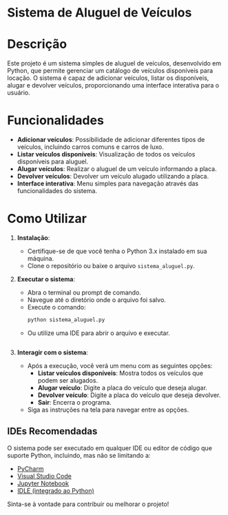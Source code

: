 # Sistema de Aluguel de Veículos

# Descrição
Este projeto é um sistema simples de aluguel de veículos, desenvolvido em Python, que permite gerenciar um catálogo de veículos disponíveis para locação. O sistema é capaz de adicionar veículos, listar os disponíveis, alugar e devolver veículos, proporcionando uma interface interativa para o usuário.

# Funcionalidades

- **Adicionar veículos**: Possibilidade de adicionar diferentes tipos de veículos, incluindo carros comuns e carros de luxo.
- **Listar veículos disponíveis**: Visualização de todos os veículos disponíveis para aluguel.
- **Alugar veículos**: Realizar o aluguel de um veículo informando a placa.
- **Devolver veículos**: Devolver um veículo alugado utilizando a placa.
- **Interface interativa**: Menu simples para navegação através das funcionalidades do sistema.

# Como Utilizar

1. **Instalação**:
   - Certifique-se de que você tenha o Python 3.x instalado em sua máquina.
   - Clone o repositório ou baixe o arquivo `sistema_aluguel.py`.

2. **Executar o sistema**:
   - Abra o terminal ou prompt de comando.
   - Navegue até o diretório onde o arquivo foi salvo.
   - Execute o comando:
     ```bash
     python sistema_aluguel.py
   - Ou utilize uma IDE para abrir o arquivo e executar.
     ```

3. **Interagir com o sistema**:
   - Após a execução, você verá um menu com as seguintes opções:
     - **Listar veículos disponíveis**: Mostra todos os veículos que podem ser alugados.
     - **Alugar veículo**: Digite a placa do veículo que deseja alugar.
     - **Devolver veículo**: Digite a placa do veículo que deseja devolver.
     - **Sair**: Encerra o programa.
   - Siga as instruções na tela para navegar entre as opções.

## IDEs Recomendadas

O sistema pode ser executado em qualquer IDE ou editor de código que suporte Python, incluindo, mas não se limitando a:

- [PyCharm](https://www.jetbrains.com/pycharm/)
- [Visual Studio Code](https://code.visualstudio.com/)
- [Jupyter Notebook](https://jupyter.org/)
- [IDLE (integrado ao Python)](https://docs.python.org/3/library/idle.html)

Sinta-se à vontade para contribuir ou melhorar o projeto!
